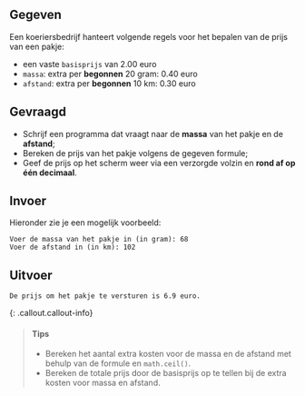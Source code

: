 ## Gegeven

Een koeriersbedrijf hanteert volgende regels voor het bepalen van de prijs van een pakje:

* een vaste `basisprijs` van 2.00 euro
* `massa`: extra per **begonnen** 20 gram: 0.40 euro
* `afstand`: extra per **begonnen** 10 km: 0.30 euro

## Gevraagd
- Schrijf een programma dat vraagt naar de **massa** van het pakje en de **afstand**;
- Bereken de prijs van het pakje volgens de gegeven formule;
- Geef de prijs op het scherm weer via een verzorgde volzin en **rond af op één decimaal**.


## Invoer
Hieronder zie je een mogelijk voorbeeld:
```
Voer de massa van het pakje in (in gram): 68
Voer de afstand in (in km): 102
```

## Uitvoer
```
De prijs om het pakje te versturen is 6.9 euro.
```

{: .callout.callout-info}
>#### Tips
> - Bereken het aantal extra kosten voor de massa en de afstand met behulp van de formule en `math.ceil()`.
> - Bereken de totale prijs door de basisprijs op te tellen bij de extra kosten voor massa en afstand.
